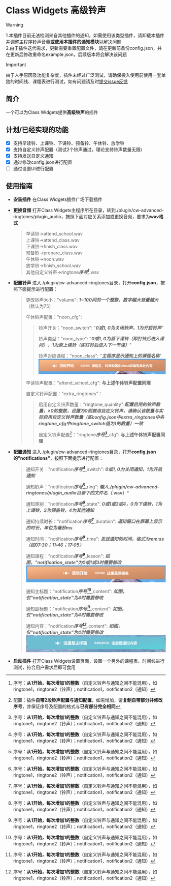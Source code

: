 # Class Widgets 高级铃声
> [!WARNING]
> 1.本插件目前无法检测来自其他插件的通知，如需使用该类型插件，请卸载本插件并调整主程序铃声音量**或使用本插件的通知模块**以解决问题 <br>
> 2.由于插件迭代需求，更新需要重置配置文件，请在更新前备份config.json，并在更新后修改重命名example.json，后续版本将会解决该问题

> [!IMPORTANT]
> 由于人手原因及功能复杂度，插件未经过广泛测试，请确保投入使用前使用一套单独的时间线、课程表进行测试，如有问题请及时[提交issue反馈](https://github.com/mliucc/cw-advanced-ringtones/issues)
## 简介
一个可以为Class Widgets提供**高级铃声**的插件
## 计划/已经实现的功能
- [x] 支持早读铃、上课铃、下课铃、预备铃、午休铃、放学铃
- [x] 支持自定义铃声配置（测试2个铃声通过，理论支持铃声数量无限)
- [x] 支持发送自定义通知
- [x] 通过修改config.json进行配置
- [ ] 通过设置UI进行配置
## 使用指南
- **安装插件**  在Class Widgets插件广场下载插件
- **更换音频**  打开Class Widgets主程序所在目录，转到./plugin/cw-advanced-ringtones/plugin_audio，按照下面对应关系添加或更换音频，要求为**wav格式** <br>
  >早读铃→attend_school.wav<br> 上课铃→attend_class.wav <br> 下课铃→finish_class.wav <br> 预备铃→prepare_class.wav <br> 午休铃→noon.wav <br> 放学铃→finish_school.wav <br> 其他自定义铃声→ringtone***序号[^1]***.wav
- **配置铃声**  进入./plugin/cw-advanced-ringtones目录，打开**config.json**，按照下面提示进行配置： 
   > 更改铃声大小："volume": ***1~100间的一个整数，数字越大音量越大***（默认为75）
   >
   > 午休铃声配置："noon_cfg": 
   > > 铃声开关："noon_switch": "***0或1, 0为关闭铃声，1为开启铃声***"
   > >
   > > 铃声类型："noon_type": "***0或1, 0为原下课铃（即打铃后进入课间），1为原上课铃（即打铃后进入下一节课）***"
   > >
   > > 铃声对应课程："noon_class": "***主程序显示通知上的课程名称***"
   > > ![铃声课程示例](img/ring_class.png)
   >
   > 早读铃声配置："attend_school_cfg": **与上述午休铃声配置同理**
   >
   > 自定义铃声配置："extra_ringtones"：
   > > 启用自定义铃声数量："ringtone_quanlity":***配置启用的铃声数量，≥0的整数，设置为0则禁用自定义铃声，请确认该数量与实际启用自定义铃声数量（即config.json中extra_ringtones中各ringtone_cfg中ringtone_switch值为1的数量）一致***
   > >
   > > 自定义铃声配置[^2]："ringtone***序号[^1]***_cfg": **与上述午休铃声配置同理**
- **配置通知**  进入./plugin/cw-advanced-ringtones目录，打开**config.json的"notifications"**，按照下面提示进行配置： 
   > 通知开关："notification***序号[^1]***_switch": ***0或1, 0为关闭通知，1为开启通知***
   > 
   > 通知铃声："notification***序号[^1]***_ring": ***输入./plugin/cw-advanced-ringtones/plugin_audio目录下的文件名（*.wav）***
   > 
   > 通知类别："notification***序号[^1]***_state": ***0或1或3或4，0为下课铃，1为上课铃，3为预备铃，4为其他通知***
   > 
   > 通知持续时长："notification***序号[^1]***_duration": ***通知窗口在屏幕上显示的时长，单位为毫秒ms***
   > 
   > 通知时间："notification***序号[^1]***_time": ***发送通知的时间，格式为mm:ss（如07:30；11:46；17:05）***
   > 
   > 通知课程："notification***序号[^1]***_lesson": ***如图，"notification_state"为0或1或3时需要修改***
   > ![state为0或1或3时示例](img/notification_1.png)
   >
   > 通知主标题："notification***序号[^1]***_content": ***如图，仅"notification_state"为4时需要修改***
   >
   > 通知副标题："notification***序号[^1]***_content": ***如图，仅"notification_state"为4时需要修改***
   >
   > 通知内容："notification***序号[^1]***_content": ***如图，仅"notification_state"为4时需要修改***
   > ![state为4时示例](img/notification_4.png)

- **启动插件**  打开Class Widgets设置页面，设置一个另外的课程表、时间线进行测试，符合用户需求后即可食用

[^1]: 序号：**从1开始，每次增加1的整数**（自定义铃声与通知之间不能混用），如ringtone1，ringtone2（铃声）；notification1，notification2（通知）
[^2]: 配置：插件**自带2段铃声配置与通知配置**，如需增加，请**复制自带部分并修改序号[^1]**，并保证序号[^1]及配置的格式与**已有部分完全相同**